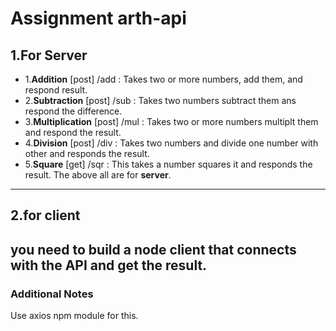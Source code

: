 # Assignment arth-api

## 1.For Server

- 1.**Addition** [post] /add : Takes two or more numbers, add them, and respond result.
- 2.**Subtraction** [post] /sub : Takes two numbers subtract them ans respond the difference.
- 3.**Multiplication** [post] /mul : Takes two or more numbers multiplt them and respond the result.
- 4.**Division** [post] /div : Takes two numbers and divide one number with other and responds the result.
- 5.**Square** [get] /sqr : This takes a number squares it and responds the result.
The above all are for **server**.
---
## 2.for client

you need to build a node client that connects with the API and get the result.
---
### Additional Notes

Use axios npm module for this.